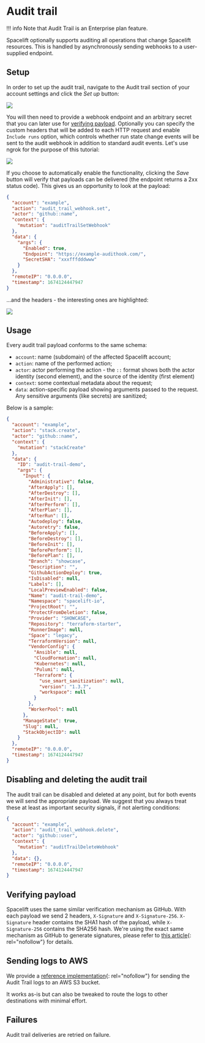 # Audit trail

!!! info
    Note that Audit Trail is an Enterprise plan feature.

Spacelift optionally supports auditing all operations that change Spacelift resources. This is handled by asynchronously sending webhooks to a user-supplied endpoint.

## Setup

In order to set up the audit trail, navigate to the Audit trail section of your account settings and click the _Set up_ button:

![](<../assets/screenshots/audit-trail-page.png>)

You will then need to provide a webhook endpoint and an arbitrary secret that you can later use for [verifying payload](audit-trail.md#verifying-payload).
Optionally you can specify the custom headers that will be added to each HTTP request and enable `Include runs` option, which controls whether run state change events will be sent to the audit webhook in addition to standard audit events.
Let's use ngrok for the purpose of this tutorial:

![](<../assets/screenshots/setup-audit-trail.png>)

If you choose to automatically enable the functionality, clicking the _Save_ button will verify that payloads can be delivered (the endpoint returns a 2xx status code). This gives us an opportunity to look at the payload:

```json
{
  "account": "example",
  "action": "audit_trail_webhook.set",
  "actor": "github::name",
  "context": {
    "mutation": "auditTrailSetWebhook"
  },
  "data": {
    "args": {
      "Enabled": true,
      "Endpoint": "https://example-audithook.com/",
      "SecretSHA": "xxxfffdddwww"
    }
  },
  "remoteIP": "0.0.0.0",
  "timestamp": 1674124447947
}
```

...and the headers - the interesting ones are highlighted:

![](<../assets/screenshots/ngrok_-_Inspect (1).png>)

## Usage

Every audit trail payload conforms to the same schema:

- `account`: name (subdomain) of the affected Spacelift account;
- `action`: name of the performed action;
- `actor`: actor performing the action - the `::` format shows both the actor identity (second element), and the source of the identity (first element)
- `context`: some contextual metadata about the request;
- `data`: action-specific payload showing arguments passed to the request. Any sensitive arguments (like secrets) are sanitized;

Below is a sample:

```json
{
  "account": "example",
  "action": "stack.create",
  "actor": "github::name",
  "context": {
    "mutation": "stackCreate"
  },
  "data": {
    "ID": "audit-trail-demo",
    "args": {
      "Input": {
        "Administrative": false,
        "AfterApply": [],
        "AfterDestroy": [],
        "AfterInit": [],
        "AfterPerform": [],
        "AfterPlan": [],
        "AfterRun": [],
        "Autodeploy": false,
        "Autoretry": false,
        "BeforeApply": [],
        "BeforeDestroy": [],
        "BeforeInit": [],
        "BeforePerform": [],
        "BeforePlan": [],
        "Branch": "showcase",
        "Description": "",
        "GithubActionDeploy": true,
        "IsDisabled": null,
        "Labels": [],
        "LocalPreviewEnabled": false,
        "Name": "audit-trail-demo",
        "Namespace": "spacelift-io",
        "ProjectRoot": "",
        "ProtectFromDeletion": false,
        "Provider": "SHOWCASE",
        "Repository": "terraform-starter",
        "RunnerImage": null,
        "Space": "legacy",
        "TerraformVersion": null,
        "VendorConfig": {
          "Ansible": null,
          "CloudFormation": null,
          "Kubernetes": null,
          "Pulumi": null,
          "Terraform": {
            "use_smart_sanitization": null,
            "version": "1.3.7",
            "workspace": null
          }
        },
        "WorkerPool": null
      },
      "ManageState": true,
      "Slug": null,
      "StackObjectID": null
    }
  },
  "remoteIP": "0.0.0.0",
  "timestamp": 1674124447947
}
```

## Disabling and deleting the audit trail

The audit trail can be disabled and deleted at any point, but for both events we will send the appropriate payload. We suggest that you always treat these at least as important security signals, if not alerting conditions:

```json
{
  "account": "example",
  "action": "audit_trail_webhook.delete",
  "actor": "github::user",
  "context": {
    "mutation": "auditTrailDeleteWebhook"
  },
  "data": {},
  "remoteIP": "0.0.0.0",
  "timestamp": 1674124447947
}
```

## Verifying payload

Spacelift uses the same similar verification mechanism as GitHub. With each payload we send 2 headers, `X-Signature` and `X-Signature-256`. `X-Signature` header contains the SHA1 hash of the payload, while `X-Signature-256` contains the SHA256 hash. We're using the exact same mechanism as GitHub to generate signatures, please refer to [this article](https://medium.com/@vampiire/how-to-verify-the-authenticity-of-a-github-apps-webhook-payload-8d63ccc81a24){: rel="nofollow"} for details.

## Sending logs to AWS

We provide a [reference implementation](https://github.com/spacelift-io-examples/terraform-aws-spacelift-events-collector){: rel="nofollow"} for sending the Audit Trail logs to an AWS S3 bucket.

It works as-is but can also be tweaked to route the logs to other destinations with minimal effort.

## Failures

Audit trail deliveries are retried on failure.
